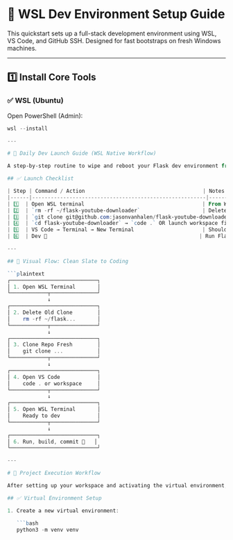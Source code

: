 # 🧰 WSL Dev Environment Setup Guide

This quickstart sets up a full-stack development environment using WSL, VS Code, and GitHub SSH. Designed for fast bootstraps on fresh Windows machines.

---

## 1️⃣ Install Core Tools

### ✅ WSL (Ubuntu)
Open PowerShell (Admin):

```powershell
wsl --install

---

# 🚀 Daily Dev Launch Guide (WSL Native Workflow)

A step-by-step routine to wipe and reboot your Flask dev environment from scratch each day. Builds repeatable muscle memory and ensures a clean, frictionless start.

## ✅ Launch Checklist

| Step | Command / Action                                      | Notes |
|------|--------------------------------------------------------|-------|
| 1️⃣  | Open WSL terminal                                      | From Windows Terminal or Start menu |
| 2️⃣  | `rm -rf ~/flask-youtube-downloader`                    | Deletes previous clone |
| 3️⃣  | `git clone git@github.com:jasonvanhalen/flask-youtube-downloader.git` | Pull fresh project |
| 4️⃣  | `cd flask-youtube-downloader` → `code .` OR launch workspace file | Opens VS Code scoped to project |
| 5️⃣  | VS Code → Terminal → New Terminal                      | Should be WSL (`jason@ubuntu`) |
| 6️⃣  | Dev 🚀                                                 | Run Flask, write code, commit updates |

---

## 🧠 Visual Flow: Clean Slate to Coding

```plaintext
┌────────────────────────────┐
│ 1. Open WSL Terminal       │
└────────────┬───────────────┘
             ↓
┌────────────────────────────┐
│ 2. Delete Old Clone        │
│    rm -rf ~/flask...       │
└────────────┬───────────────┘
             ↓
┌────────────────────────────┐
│ 3. Clone Repo Fresh        │
│    git clone ...           │
└────────────┬───────────────┘
             ↓
┌────────────────────────────┐
│ 4. Open VS Code            │
│    code . or workspace     │
└────────────┬───────────────┘
             ↓
┌────────────────────────────┐
│ 5. Open WSL Terminal       │
│    Ready to dev            │
└────────────┬───────────────┘
             ↓
┌────────────────────────────┐
│ 6. Run, build, commit 🚀   │
└────────────────────────────┘

---

# 🧪 Project Execution Workflow

After setting up your workspace and activating the virtual environment, follow these steps to run the application or test scripts.

## ✅ Virtual Environment Setup

1. Create a new virtual environment:

   ```bash
   python3 -m venv venv
